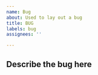 ```yaml
---
name: Bug
about: Used to lay out a bug
title: BUG
labels: bug
assignees: ''

---
```


## Describe the bug here
